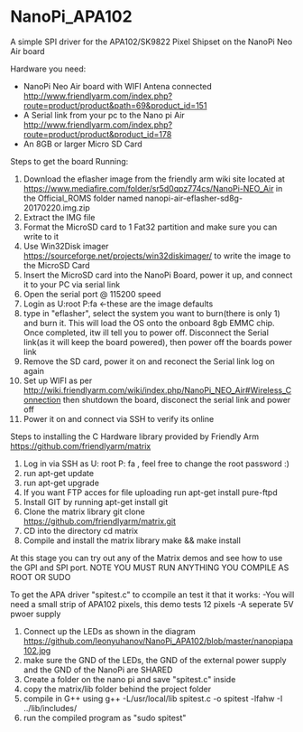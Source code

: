 # NanoPi_APA102
A simple SPI driver for the APA102/SK9822 Pixel Shipset on the NanoPi Neo Air board

Hardware you need:
- NanoPi Neo Air board with WIFI Antena connected http://www.friendlyarm.com/index.php?route=product/product&path=69&product_id=151
- A Serial link from your pc to the Nano pi Air http://www.friendlyarm.com/index.php?route=product/product&product_id=178
- An 8GB or larger Micro SD Card

Steps to get the board Running:
1. Download the eflasher image from the friendly arm wiki site located at https://www.mediafire.com/folder/sr5d0qpz774cs/NanoPi-NEO_Air in the Official_ROMS folder named nanopi-air-eflasher-sd8g-20170220.img.zip
2. Extract the IMG file
3. Format the MicroSD card to 1 Fat32 partition and make sure you can write to it
4. Use Win32Disk imager https://sourceforge.net/projects/win32diskimager/ to write the image to the MicroSD Card
5. Insert the MicroSD card into the NanoPi Board, power it up, and connect it to your PC via serial link
6. Open the serial port @ 115200 speed
7. Login as U:root P:fa <-these are the image defaults
8. type in "eflasher", select the system you want to burn(there is only 1) and burn it. This will load the OS onto the onboard 8gb EMMC chip. Once completed, itw ill tell you to power off. Disconnect the Serial link(as it will keep the board powered), then power off the boards power link
9. Remove the SD card, power it on and reconect the Serial link log on again
10. Set up WIFI as per http://wiki.friendlyarm.com/wiki/index.php/NanoPi_NEO_Air#Wireless_Connection then shutdown the board, disconect the serial link and power off
11. Power it on and connect via SSH to verify its online

Steps to installing the C Hardware library provided by Friendly Arm https://github.com/friendlyarm/matrix
1. Log in via SSH as U: root P: fa , feel free to change the root password :)
2. run 
  apt-get update
3. run
  apt-get upgrade
4. If you want FTP acces for file uploading run
  apt-get install pure-ftpd
5. Install GIT by running 
  apt-get install git
6. Clone the matrix library
  git clone https://github.com/friendlyarm/matrix.git
7. CD into the directory 
  cd matrix
8. Compile and install the matrix library
  make && make install

At this stage you can try out any of the Matrix demos and see how to use the GPI and SPI port.
NOTE YOU MUST RUN ANYTHING YOU COMPILE AS ROOT OR SUDO

To get the APA driver "spitest.c" to ccompile an test it that it works:
-You will need a small strip of APA102 pixels, this demo tests 12 pixels
-A seperate 5V pwoer supply

1. Connect up the LEDs as shown in the diagram https://github.com/leonyuhanov/NanoPi_APA102/blob/master/nanopiapa102.jpg
2. make sure the GND of the LEDs, the GND of the external power supply and the GND of the NanoPi are SHARED
3. Create a folder on the nano pi and save "spitest.c" inside
4. copy the matrix/lib folder behind the project folder
5. compile in G++ using
    g++ -L/usr/local/lib spitest.c -o spitest -lfahw -I ../lib/includes/
6. run the compiled program as 
  "sudo spitest"
